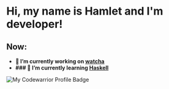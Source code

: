 # Hi, my name is Hamlet and I'm developer!

## Now:
- **🔭 I’m currently working on [watcha](https://github.com/CyberNetRunner/watcha)**
- **### 🌱 I’m currently learning [Haskell](www.haskell.org)**

![My Codewarrior Profile Badge](https://www.codewars.com/users/CyberNetRunner/badges/micro)

